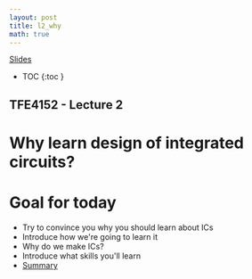 ```yaml
---
layout: post
title: l2_why
math: true
---
```


[Slides](/aic2023/assets/slides/l2_why.html)





* TOC
{:toc }

    
## TFE4152 - Lecture 2
# Why learn design of integrated circuits?




# Goal for today
* Try to convince you why you should learn about ICs
* Introduce how we're going to learn it
* Why do we make ICs?
* Introduce what skills you'll learn
* [Summary](https://github.com/wulffern/dic2021/blob/main/2021-06-13_why_integrated_circuits/why_learn_dic.pdf)

